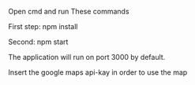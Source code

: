 Open cmd and run These commands

First step: npm install

Second: npm start

The application will run on port 3000 by default. 

Insert the google maps api-kay in order to use the map